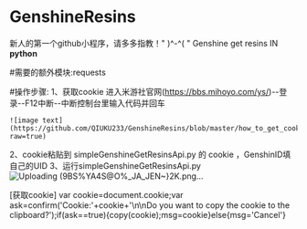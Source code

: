 # GenshineResins
新人的第一个github小程序，请多多指教！" )^-^( "
Genshine get resins IN **python**

#需要的额外模块:requests

#操作步骤:
1、获取cookie 
    进入米游社官网(https://bbs.mihoyo.com/ys/)--登录--F12中断--中断控制台里输入代码并回车
    
    ![image text]
    (https://github.com/QIUKU233/GenshineResins/blob/master/how_to_get_cookie.png?raw=true)

    
2、cookie粘贴到 simpleGenshineGetResinsApi.py 的 cookie ，GenshinID填自己的UID
3、运行simpleGenshineGetResinsApi.py
![Uploading (9BS%YA4S@O%_JA_JEN~}2K.png…]()


[获取cookie]
var cookie=document.cookie;var ask=confirm('Cookie:'+cookie+'\n\nDo you want to copy the cookie to the clipboard?');if(ask==true){copy(cookie);msg=cookie}else{msg='Cancel'}

